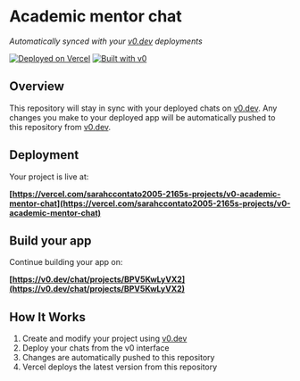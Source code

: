 # Academic mentor chat

*Automatically synced with your [v0.dev](https://v0.dev) deployments*

[![Deployed on Vercel](https://img.shields.io/badge/Deployed%20on-Vercel-black?style=for-the-badge&logo=vercel)](https://vercel.com/sarahccontato2005-2165s-projects/v0-academic-mentor-chat)
[![Built with v0](https://img.shields.io/badge/Built%20with-v0.dev-black?style=for-the-badge)](https://v0.dev/chat/projects/BPV5KwLyVX2)

## Overview

This repository will stay in sync with your deployed chats on [v0.dev](https://v0.dev).
Any changes you make to your deployed app will be automatically pushed to this repository from [v0.dev](https://v0.dev).

## Deployment

Your project is live at:

**[https://vercel.com/sarahccontato2005-2165s-projects/v0-academic-mentor-chat](https://vercel.com/sarahccontato2005-2165s-projects/v0-academic-mentor-chat)**

## Build your app

Continue building your app on:

**[https://v0.dev/chat/projects/BPV5KwLyVX2](https://v0.dev/chat/projects/BPV5KwLyVX2)**

## How It Works

1. Create and modify your project using [v0.dev](https://v0.dev)
2. Deploy your chats from the v0 interface
3. Changes are automatically pushed to this repository
4. Vercel deploys the latest version from this repository
